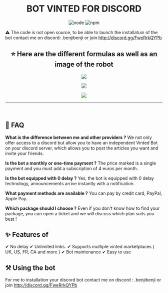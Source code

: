 <h1 align="center">BOT VINTED FOR DISCORD</h1>

<p align="center">
  <img alt="node" src="https://img.shields.io/node/v/discord.js?style=for-the-badge">
  <img alt="npm" src="https://img.shields.io/npm/v/discord.js?label=Discord.js&style=for-the-badge">
</p>

:warning: The code is not open source, to be able to launch the installatuin of the bot contact me on discord: .benjibenji or join http://discord.gg/FweRrkQYPb

<h2 align="center">⭐ Here are the different formulas as well as an image of the robot</h2>
<p align="center">
  <img align="center" src="https://media.discordapp.net/attachments/817075211165106187/1197675997236056105/1.png?ex=65bc21b1&is=65a9acb1&hm=45479dbb6a58497d0d01ed60408424d2d7bbfb3a1348c94aed06ded057c2c9f3&=&format=webp&quality=lossless&width=1908&height=1194"></img>
</p>
<p align="center">
  <img align="center" src="https://media.discordapp.net/attachments/1197463068196753440/1197674689976344656/1.png?ex=65bc2079&is=65a9ab79&hm=f37eb274cbfedbce11a703cadcf327e55e0e0855ce270e7c3777e66fe2641e5b&=&format=webp&quality=lossless&width=1908&height=1194"></img>
</p>
<p align="center">
 <img src="https://media.discordapp.net/attachments/817075211165106187/1200084231536254976/Capture_decran_2024-01-25_a_15.26.03.png?ex=65c4e489&is=65b26f89&hm=822105ea1c9100f8db64af6d31a9e073dbade98a23d7692621ae90597cc5335c&=&format=webp&quality=lossless&width=1104&height=1194"></img>
 </p>
<hr>


<br>



## :dart: FAQ

**What is the difference between me and other providers ?**
We not only offer access to a discord but allow you to have an independent Vinted Bot on your discord server, which allows you to post the articles you want and invite your friends.

**Is the bot a monthly or one-time payment ?**
The price marked is a single payment and you must add a subscription of 4 euros per month.

**Is the bot equipped with 0 delay ?**
Yes, the bot is equipped with 0 delay technology, announcements arrive instantly with a notification.

**What payment methods are available ?**
You can pay by credit card, PayPal, Apple Pay...

**Which package should I choose ?**
Even if you don't know how to find your package, you can open a ticket and we will discuss which plan suits you best !

## :sparkles: Features of

✔ No delay 
✔ Unlimited links. 
✔ Supports multiple vinted marketplaces ( UK, US, FR, CA and more )
✔ Bot maintenance
✔ Easy to use

## :hammer_and_pick: Using the bot

For me to installation your discord bot contact me on discord : .benjibenji or join http://discord.gg/FweRrkQYPb
